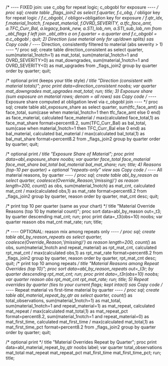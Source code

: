 /* ---- FIXED join: use c_obg for repeat logic; c_obgobl for exposure ---- */
proc sql;
  create table _flags_join2 as
  select
      f.quarter,
      f.c_obg,                 /* obligor key for repeat logic */
      f.c_obgobl,              /* obligor+obligation key for exposure */
      f.qtr_idx,
      f.material_1notch,
      f.repeat_material,
      f.OVRD_SEVERITY,
      a.tfc_face_amt,
      a.TFC_Curr_Bal,
      a.legacy_bank_new,
      a.STI_lob_nm,
      a.STI_sub_lob_nm
  from _abl_flags f
  left join _abl_attrs a
    on  f.quarter  = a.quarter
    and f.c_obgobl = a.c_obgobl
  ;
quit;
2) Direction (use material only for up/down splits)
sas
Copy code
/* ---- Direction, consistently filtered to material (abs severity > 1) ---- */
proc sql;
  create table direction_consistent as
  select
      quarter,
      sum(material_1notch=1)                                        as mat_total,
      sum(material_1notch=1 and OVRD_SEVERITY>0)                    as mat_downgrades,
      sum(material_1notch=1 and OVRD_SEVERITY<0)                    as mat_upgrades
  from _flags_join2
  group by quarter
  order by quarter;
quit;

/* optional print (keeps your title style) */
title "Direction (consistent with material totals)";
proc print data=direction_consistent noobs;
  var quarter mat_downgrades mat_upgrades mat_total;
run; title;
3) Exposure share (sum exposure on material rows; denom = all rows)
sas
Copy code
/* ---- Exposure share computed at obligation level via c_obgobl join ---- */
proc sql;
  create table abl_exposure_share as
  select
      quarter,
      sum(tfc_face_amt)                                              as face_total,
      sum(case when material_1notch=1 then tfc_face_amt  else 0 end) as face_material,
      calculated face_material / max(calculated face_total,1)        as face_mat_share format=percent8.2,
      sum(TFC_Curr_Bal)                                              as bal_total,
      sum(case when material_1notch=1 then TFC_Curr_Bal else 0 end)  as bal_material,
      calculated bal_material / max(calculated bal_total,1)          as bal_mat_share  format=percent8.2
  from _flags_join2
  group by quarter
  order by quarter;
quit;

/* optional print */
title "Exposure Share of Material";
proc print data=abl_exposure_share noobs;
  var quarter face_total face_material face_mat_share bal_total bal_material bal_mat_share;
run; title;
4) Reasons (top-10 per quarter) + optional “repeats-only” view
sas
Copy code
/* ---- All material reasons, by quarter ---- */
proc sql;
  create table abl_by_reason as
  select
      quarter,
      coalesce(Override_Reason,'(missing)')                 as reason length=200,
      count(*)                                              as obs,
      sum(material_1notch)                                  as mat_cnt,
      calculated mat_cnt / max(calculated obs,1)            as mat_rate format=percent8.2
  from _flags_join2
  group by quarter, reason
  order by quarter, mat_cnt desc;
quit;

/* print top 10 per quarter (same as your chart) */
title "Material Override Reasons (top 10 by material count)";
proc sort data=abl_by_reason out=_t3;
  by quarter descending mat_cnt;
run;
proc print data=_t3(obs=10) noobs;
  var quarter reason obs mat_cnt mat_rate;
run; title;

/* ---- OPTIONAL: reason mix among repeats only ---- */
proc sql;
  create table abl_by_reason_repeats as
  select
      quarter,
      coalesce(Override_Reason,'(missing)')                 as reason length=200,
      count(*)                                              as obs,
      sum(material_1notch and repeat_material)              as rpt_mat_cnt,
      calculated rpt_mat_cnt / max(calculated obs,1)        as rpt_mat_rate format=percent8.2
  from _flags_join2
  group by quarter, reason
  order by quarter, rpt_mat_cnt desc;
quit;
/* print top 10 among repeats */
title "Material Reasons among Repeat Overrides (top 10)";
proc sort data=abl_by_reason_repeats out=_t3r;
  by quarter descending rpt_mat_cnt;
run;
proc print data=_t3r(obs=10) noobs;
  var quarter reason obs rpt_mat_cnt rpt_mat_rate;
run; title;
5) Repeat overrides by quarter (ties to your current flags; kept intact)
sas
Copy code
/* ---- Repeat material vs first-time material by quarter ---- */
proc sql;
  create table abl_material_repeat_by_qtr as
  select
      quarter,
      count(*)                                        as total_observations,
      sum(material_1notch=1)                          as mat_total,
      sum(material_1notch=1 and repeat_material=1)    as mat_repeat,
      calculated mat_repeat / max(calculated mat_total,1) as mat_repeat_pct format=percent8.2,
      sum(material_1notch=1 and repeat_material=0)    as mat_first_time,
      calculated mat_first_time / max(calculated mat_total,1) as mat_first_time_pct format=percent8.2
  from _flags_join2
  group by quarter
  order by quarter;
quit;

/* optional print */
title "Material Overrides Repeat by Quarter";
proc print data=abl_material_repeat_by_qtr noobs label;
  var quarter total_observations mat_total mat_repeat mat_repeat_pct mat_first_time mat_first_time_pct;
run; title;
